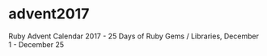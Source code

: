 # advent2017
Ruby Advent Calendar 2017 - 25 Days of Ruby Gems / Libraries, December 1 - December 25
